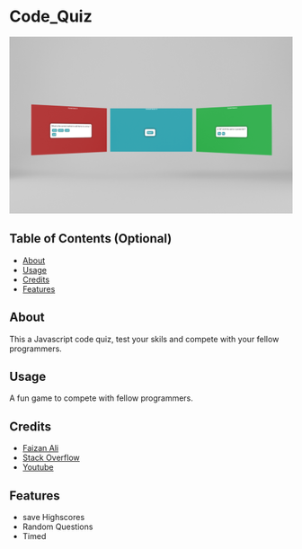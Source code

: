 # Code_Quiz

![alt text](assets/images/game.PNG)


## Table of Contents (Optional)
- [About](#about)
- [Usage](#usage)
- [Credits](#credits)
- [Features](#features)


## About
This a Javascript code quiz, test your skils and compete with your fellow programmers.


## Usage
A fun game to compete with fellow programmers.

## Credits
- [Faizan Ali](https://github.com/alifaizan786-op)
- [Stack Overflow](https://stackoverflow.com/)
- [Youtube](https://www.youtube.com/)

## Features
- save Highscores
- Random Questions
- Timed
